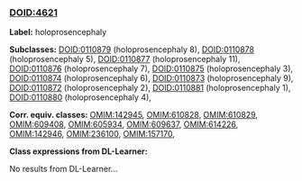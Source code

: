 
### [DOID:4621](http://purl.obolibrary.org/obo/DOID_4621)
**Label:** holoprosencephaly

**Subclasses:** [DOID:0110879](http://purl.obolibrary.org/obo/DOID_0110879) (holoprosencephaly 8), [DOID:0110878](http://purl.obolibrary.org/obo/DOID_0110878) (holoprosencephaly 5), [DOID:0110877](http://purl.obolibrary.org/obo/DOID_0110877) (holoprosencephaly 11), [DOID:0110876](http://purl.obolibrary.org/obo/DOID_0110876) (holoprosencephaly 7), [DOID:0110875](http://purl.obolibrary.org/obo/DOID_0110875) (holoprosencephaly 3), [DOID:0110874](http://purl.obolibrary.org/obo/DOID_0110874) (holoprosencephaly 6), [DOID:0110873](http://purl.obolibrary.org/obo/DOID_0110873) (holoprosencephaly 9), [DOID:0110872](http://purl.obolibrary.org/obo/DOID_0110872) (holoprosencephaly 2), [DOID:0110881](http://purl.obolibrary.org/obo/DOID_0110881) (holoprosencephaly 1), [DOID:0110880](http://purl.obolibrary.org/obo/DOID_0110880) (holoprosencephaly 4), 

**Corr. equiv. classes:** [OMIM:142945](http://purl.obolibrary.org/obo/OMIM_142945), [OMIM:610828](http://purl.obolibrary.org/obo/OMIM_610828), [OMIM:610829](http://purl.obolibrary.org/obo/OMIM_610829), [OMIM:609408](http://purl.obolibrary.org/obo/OMIM_609408), [OMIM:605934](http://purl.obolibrary.org/obo/OMIM_605934), [OMIM:609637](http://purl.obolibrary.org/obo/OMIM_609637), [OMIM:614226](http://purl.obolibrary.org/obo/OMIM_614226), [OMIM:142946](http://purl.obolibrary.org/obo/OMIM_142946), [OMIM:236100](http://purl.obolibrary.org/obo/OMIM_236100), [OMIM:157170](http://purl.obolibrary.org/obo/OMIM_157170), 

**Class expressions from DL-Learner:**

No results from DL-Learner...



